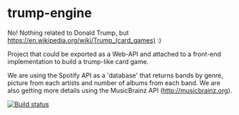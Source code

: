 # trump-engine

No! Nothing related to Donald Trump, but https://en.wikipedia.org/wiki/Trump_(card_games) :)

Project that could be exported as a Web-API and attached to a front-end implementation to build a trump-like card game.

We are using the Spotify API as a 'database' that returns bands by genre, picture from each artists and number of albums from each band. We are also getting more details using the MusicBrainz API (http://musicbrainz.org).


[![Build status](https://ci.appveyor.com/api/projects/status/padwxu4pv7qyrnut/branch/master?svg=true)](https://ci.appveyor.com/project/ThiagoSanches/trump-engine/branch/master)

